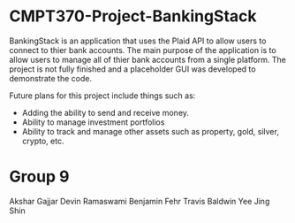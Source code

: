 # CMPT370-Project-BankingStack

BankingStack is an application that uses the Plaid API to allow users to connect to thier bank accounts.
The main purpose of the application is to allow users to manage all of thier bank accounts from a single platform.
The project is not fully finished and a placeholder GUI was developed to demonstrate the code.

Future plans for this project include things such as:
- Adding the ability to send and receive money.
- Ability to manage investment portfolios
- Ability to track and manage other assets such as property, gold, silver, crypto, etc.

# Group 9

Akshar Gajjar
Devin Ramaswami
Benjamin Fehr
Travis Baldwin
Yee Jing Shin
